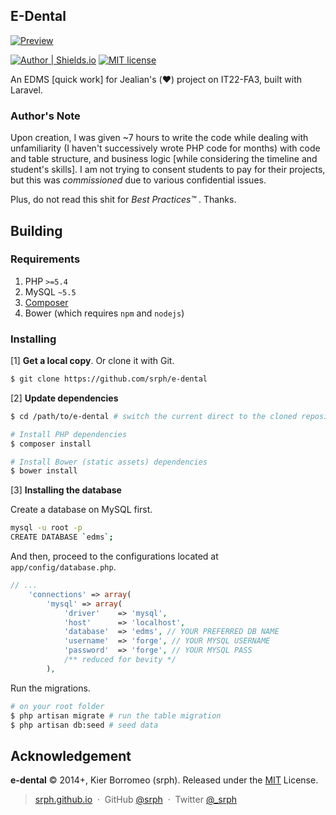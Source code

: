 ## E-Dental

[![Preview](https://cloud.githubusercontent.com/assets/5093058/5860329/a0056576-a29b-11e4-844d-39839ec50b9d.png)](https://cloud.githubusercontent.com/assets/5093058/5860329/a0056576-a29b-11e4-844d-39839ec50b9d.png)


[![Author | Shields.io](http://img.shields.io/badge/author-%40srph-blue.svg?style=flat-square)](http://twitter.com/_srph)
[![MIT license](http://img.shields.io/badge/license-MIT-brightgreen.svg)](http://opensource.org/licenses/MIT)

An EDMS [quick work] for Jealian's (:heart:) project on IT22-FA3, built with Laravel.

### Author's Note

Upon creation, I was given ~7 hours to write the code while dealing with unfamiliarity (I haven't successively wrote PHP code for months) with code and table structure, and business logic [while considering the timeline and student's skills]. I am not trying to consent students to pay for their projects, but this was *commissioned* due to various confidential issues.

Plus, do not read this shit for *Best Practices™* . Thanks.

## Building

### Requirements

1. PHP ```>=5.4```
2. MySQL ```~5.5```
3. [Composer](https://getcomposer.org)
4. Bower (which requires ```npm``` and ```nodejs```)

### Installing

[1] **Get a local copy**. Or clone it with Git.

```bash
$ git clone https://github.com/srph/e-dental
```

[2]  **Update dependencies**

```bash
$ cd /path/to/e-dental # switch the current direct to the cloned repository

# Install PHP dependencies
$ composer install

# Install Bower (static assets) dependencies
$ bower install
```

[3] **Installing the database**

Create a database on MySQL first.

```bash
mysql -u root -p
CREATE DATABASE `edms`;
```

And then, proceed to the configurations located at ```app/config/database.php```.

```php
// ...
	'connections' => array(
		'mysql' => array(
			'driver'    => 'mysql',
			'host'      => 'localhost',
			'database'  => 'edms', // YOUR PREFERRED DB NAME
			'username'  => 'forge', // YOUR MYSQL USERNAME
			'password'  => 'forge', // YOUR MYSQL PASS
			/** reduced for bevity */
		),
```

Run the migrations.

```bash
# on your root folder
$ php artisan migrate # run the table migration
$ php artisan db:seed # seed data
```

## Acknowledgement

**e-dental** © 2014+, Kier Borromeo (srph). Released under the [MIT](http://mit-license.org/) License.<br>

> [srph.github.io](http://srph.github.io) &nbsp;&middot;&nbsp;
> GitHub [@srph](https://github.com/srph) &nbsp;&middot;&nbsp;
> Twitter [@_srph](https://twitter.com/_srph)

[MIT]: http://mit-license.org/
